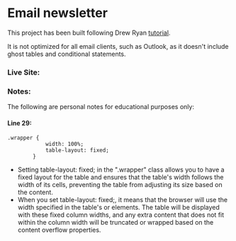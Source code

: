 # Email newsletter
This project has been built following Drew Ryan [tutorial](https://www.youtube.com/watch?v=RDfslONy404).

It is not optimized for all email clients, such as Outlook, as it doesn't include ghost tables and conditional statements.

### Live Site:

<!-- Check out the project Live Site -->

### Notes:
The following are personal notes for educational purposes only:
#### Line 29:
```
.wrapper {
			width: 100%;
			table-layout: fixed;
		}
```
- Setting table-layout: fixed; in the ".wrapper" class allows you to have a fixed layout for the table and ensures that the table's width follows the width of its cells, preventing the table from adjusting its size based on the content. 
- When you set table-layout: fixed;, it means that the browser will use the width specified in the table's <th> or <td> elements. The table will be displayed with these fixed column widths, and any extra content that does not fit within the column width will be truncated or wrapped based on the content overflow properties.